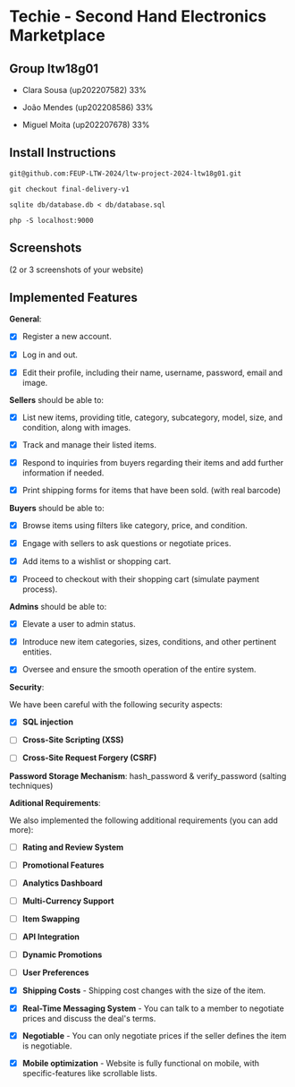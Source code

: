 # Techie - Second Hand Electronics Marketplace



## Group ltw18g01



- Clara Sousa (up202207582) 33%

- João Mendes (up202208586) 33%

- Miguel Moita (up202207678) 33%



## Install Instructions

    git@github.com:FEUP-LTW-2024/ltw-project-2024-ltw18g01.git

    git checkout final-delivery-v1

    sqlite db/database.db < db/database.sql

    php -S localhost:9000


## Screenshots



(2 or 3 screenshots of your website)



## Implemented Features



**General**:



- [X] Register a new account.

- [X] Log in and out.

- [X] Edit their profile, including their name, username, password, email and image.



**Sellers**  should be able to:



- [X] List new items, providing title, category, subcategory, model, size, and condition, along with images.

- [X] Track and manage their listed items.

- [X] Respond to inquiries from buyers regarding their items and add further information if needed.

- [X] Print shipping forms for items that have been sold. (with real barcode)



**Buyers**  should be able to:



- [X] Browse items using filters like category, price, and condition.

- [X] Engage with sellers to ask questions or negotiate prices.

- [X] Add items to a wishlist or shopping cart.

- [X] Proceed to checkout with their shopping cart (simulate payment process).



**Admins**  should be able to:



- [X] Elevate a user to admin status.

- [X] Introduce new item categories, sizes, conditions, and other pertinent entities.

- [X] Oversee and ensure the smooth operation of the entire system.



**Security**:

We have been careful with the following security aspects:



- [X] **SQL injection**

- [ ] **Cross-Site Scripting (XSS)**

- [ ] **Cross-Site Request Forgery (CSRF)**



**Password Storage Mechanism**: hash_password & verify_password (salting techniques)



**Aditional Requirements**:



We also implemented the following additional requirements (you can add more):



- [ ] **Rating and Review System**

- [ ] **Promotional Features**

- [ ] **Analytics Dashboard**

- [ ] **Multi-Currency Support**

- [ ] **Item Swapping**

- [ ] **API Integration**

- [ ] **Dynamic Promotions**

- [ ] **User Preferences**

- [X] **Shipping Costs** - Shipping cost changes with the size of the item.

- [X] **Real-Time Messaging System** - You can talk to a member to negotiate prices and discuss the deal's terms.

- [X] **Negotiable** - You can only negotiate prices if the seller defines the item is negotiable.
      
- [X] **Mobile optimization** - Website is fully functional on mobile, with specific-features like scrollable lists.
